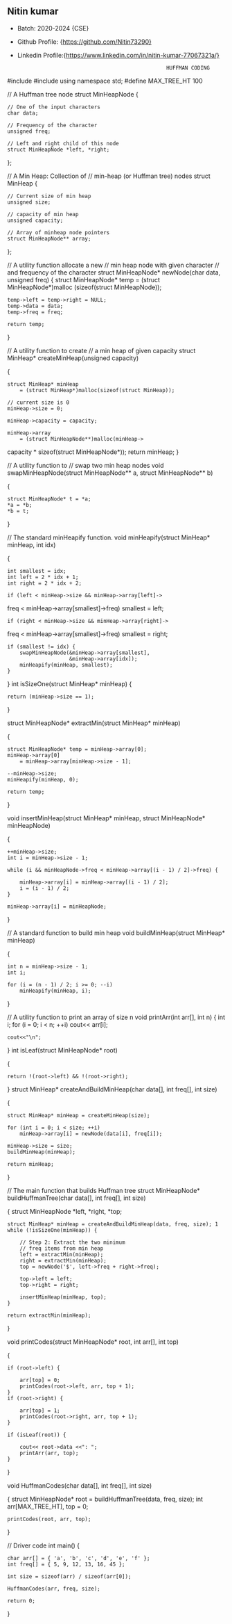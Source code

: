 ## Nitin kumar
- Batch: 2020-2024 {CSE}
- Github Profile: {https://github.com/Nitin73290}
- Linkedin Profile:{https://www.linkedin.com/in/nitin-kumar-77067321a/}

                                                      HUFFMAN CODING

#include <iostream>
#include <cstdlib>
using namespace std;
#define MAX_TREE_HT 100

// A Huffman tree node
struct MinHeapNode {

	// One of the input characters
	char data;

	// Frequency of the character
	unsigned freq;

	// Left and right child of this node
	struct MinHeapNode *left, *right;
};

// A Min Heap: Collection of
// min-heap (or Huffman tree) nodes
struct MinHeap {

	// Current size of min heap
	unsigned size;

	// capacity of min heap
	unsigned capacity;

	// Array of minheap node pointers
	struct MinHeapNode** array;
};

// A utility function allocate a new
// min heap node with given character
// and frequency of the character
struct MinHeapNode* newNode(char data, unsigned freq)
{
	struct MinHeapNode* temp
		= (struct MinHeapNode*)malloc
(sizeof(struct MinHeapNode));

	temp->left = temp->right = NULL;
	temp->data = data;
	temp->freq = freq;

	return temp;
}

// A utility function to create
// a min heap of given capacity
struct MinHeap* createMinHeap(unsigned capacity)

{

	struct MinHeap* minHeap
		= (struct MinHeap*)malloc(sizeof(struct MinHeap));

	// current size is 0
	minHeap->size = 0;

	minHeap->capacity = capacity;

	minHeap->array
		= (struct MinHeapNode**)malloc(minHeap->
capacity * sizeof(struct MinHeapNode*));
	return minHeap;
}

// A utility function to
// swap two min heap nodes
void swapMinHeapNode(struct MinHeapNode** a,
					struct MinHeapNode** b)

{

	struct MinHeapNode* t = *a;
	*a = *b;
	*b = t;
}

// The standard minHeapify function.
void minHeapify(struct MinHeap* minHeap, int idx)

{

	int smallest = idx;
	int left = 2 * idx + 1;
	int right = 2 * idx + 2;

	if (left < minHeap->size && minHeap->array[left]->
freq < minHeap->array[smallest]->freq)
		smallest = left;

	if (right < minHeap->size && minHeap->array[right]->
freq < minHeap->array[smallest]->freq)
		smallest = right;

	if (smallest != idx) {
		swapMinHeapNode(&minHeap->array[smallest],
						&minHeap->array[idx]);
		minHeapify(minHeap, smallest);
	}
}
int isSizeOne(struct MinHeap* minHeap)
{

	return (minHeap->size == 1);
}

struct MinHeapNode* extractMin(struct MinHeap* minHeap)

{

	struct MinHeapNode* temp = minHeap->array[0];
	minHeap->array[0]
		= minHeap->array[minHeap->size - 1];

	--minHeap->size;
	minHeapify(minHeap, 0);

	return temp;
}

void insertMinHeap(struct MinHeap* minHeap,
				struct MinHeapNode* minHeapNode)

{

	++minHeap->size;
	int i = minHeap->size - 1;

	while (i && minHeapNode->freq < minHeap->array[(i - 1) / 2]->freq) {

		minHeap->array[i] = minHeap->array[(i - 1) / 2];
		i = (i - 1) / 2;
	}

	minHeap->array[i] = minHeapNode;
}

// A standard function to build min heap
void buildMinHeap(struct MinHeap* minHeap)

{

	int n = minHeap->size - 1;
	int i;

	for (i = (n - 1) / 2; i >= 0; --i)
		minHeapify(minHeap, i);
}

// A utility function to print an array of size n
void printArr(int arr[], int n)
{
	int i;
	for (i = 0; i < n; ++i)
		cout<< arr[i];

	cout<<"\n";
}
int isLeaf(struct MinHeapNode* root)

{

	return !(root->left) && !(root->right);
}
struct MinHeap* createAndBuildMinHeap(char data[], int freq[], int size)

{

	struct MinHeap* minHeap = createMinHeap(size);

	for (int i = 0; i < size; ++i)
		minHeap->array[i] = newNode(data[i], freq[i]);

	minHeap->size = size;
	buildMinHeap(minHeap);

	return minHeap;
}

// The main function that builds Huffman tree
struct MinHeapNode* buildHuffmanTree(char data[], int freq[], int size)

{
	struct MinHeapNode *left, *right, *top;

	struct MinHeap* minHeap = createAndBuildMinHeap(data, freq, size); 1
	while (!isSizeOne(minHeap)) {

		// Step 2: Extract the two minimum
		// freq items from min heap
		left = extractMin(minHeap);
		right = extractMin(minHeap);
		top = newNode('$', left->freq + right->freq);

		top->left = left;
		top->right = right;

		insertMinHeap(minHeap, top);
	}

	return extractMin(minHeap);
}

void printCodes(struct MinHeapNode* root, int arr[], int top)

{

	if (root->left) {

		arr[top] = 0;
		printCodes(root->left, arr, top + 1);
	}
	if (root->right) {

		arr[top] = 1;
		printCodes(root->right, arr, top + 1);
	}

	if (isLeaf(root)) {

		cout<< root->data <<": ";
		printArr(arr, top);
	}
}

void HuffmanCodes(char data[], int freq[], int size)

{
	struct MinHeapNode* root
		= buildHuffmanTree(data, freq, size);
	int arr[MAX_TREE_HT], top = 0;

	printCodes(root, arr, top);
}

// Driver code
int main()
{

	char arr[] = { 'a', 'b', 'c', 'd', 'e', 'f' };
	int freq[] = { 5, 9, 12, 13, 16, 45 };

	int size = sizeof(arr) / sizeof(arr[0]);

	HuffmanCodes(arr, freq, size);

	return 0;
}
